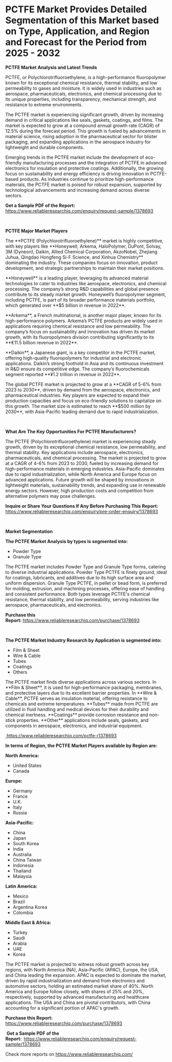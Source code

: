 <p><h1>PCTFE Market Provides Detailed Segmentation of this Market based on Type, Application, and Region and Forecast for the Period from 2025 - 2032</h1></p><p><strong>PCTFE Market Analysis and Latest Trends</strong></p>
<p><p>PCTFE, or Polychlorotrifluoroethylene, is a high-performance fluoropolymer known for its exceptional chemical resistance, thermal stability, and low permeability to gases and moisture. It is widely used in industries such as aerospace, pharmaceuticals, electronics, and chemical processing due to its unique properties, including transparency, mechanical strength, and resistance to extreme environments.</p><p>The PCTFE market is experiencing significant growth, driven by increasing demand in critical applications like seals, gaskets, coatings, and films. The market is expected to grow at a compound annual growth rate (CAGR) of 12.5% during the forecast period. This growth is fueled by advancements in material science, rising adoption in the pharmaceutical sector for blister packaging, and expanding applications in the aerospace industry for lightweight and durable components.</p><p>Emerging trends in the PCTFE market include the development of eco-friendly manufacturing processes and the integration of PCTFE in advanced electronics for insulation and protective coatings. Additionally, the growing focus on sustainability and energy efficiency is driving innovation in PCTFE-based products. As industries continue to prioritize high-performance materials, the PCTFE market is poised for robust expansion, supported by technological advancements and increasing demand across diverse sectors.</p></p>
<p><strong>Get a Sample PDF of the Report:&nbsp;</strong> <a href="https://www.reliableresearchiq.com/enquiry/request-sample/1378693?utm_campaign=123&utm_medium=2&utm_source=Github&utm_content=ia&utm_term=25012025&utm_id=pctfe">https://www.reliableresearchiq.com/enquiry/request-sample/1378693</a></p>
<p>&nbsp;</p>
<p><strong>PCTFE Major Market Players</strong></p>
<p><p>The **PCTFE (Polychlorotrifluoroethylene)** market is highly competitive, with key players like **Honeywell, Arkema, HaloPolymer, DuPont, Solvay, 3M (Dyneon), Daikin, Allied Chemical Corporation, AkzoNobel, Zhejiang Juhua, Qingdao Hongfeng Si-F Science, and Xinhua Chemistry** dominating the industry. These companies focus on innovation, product development, and strategic partnerships to maintain their market positions.</p><p>**Honeywell** is a leading player, leveraging its advanced material technologies to cater to industries like aerospace, electronics, and chemical processing. The company’s strong R&D capabilities and global presence contribute to its steady market growth. Honeywell’s fluoropolymer segment, including PCTFE, is part of its broader performance materials portfolio, which generated over **$5 billion in revenue in 2022**.</p><p>**Arkema**, a French multinational, is another major player, known for its high-performance polymers. Arkema’s PCTFE products are widely used in applications requiring chemical resistance and low permeability. The company’s focus on sustainability and innovation has driven its market growth, with its fluoropolymers division contributing significantly to its **€11.5 billion revenue in 2022**.</p><p>**Daikin**, a Japanese giant, is a key competitor in the PCTFE market, offering high-quality fluoropolymers for industrial and electronic applications. Daikin’s strong foothold in Asia and its continuous investment in R&D ensure its competitive edge. The company’s fluorochemicals segment reported **¥1.2 trillion in revenue in 2022**.</p><p>The global PCTFE market is projected to grow at a **CAGR of 5-6% from 2023 to 2030**, driven by demand from the aerospace, electronics, and pharmaceutical industries. Key players are expected to expand their production capacities and focus on eco-friendly solutions to capitalize on this growth. The market size is estimated to reach **$500 million by 2030**, with Asia-Pacific leading demand due to rapid industrialization.</p></p>
<p>&nbsp;</p>
<p><strong>What Are The Key Opportunities For PCTFE Manufacturers?</strong></p>
<p><p>The PCTFE (Polychlorotrifluoroethylene) market is experiencing steady growth, driven by its exceptional chemical resistance, low permeability, and thermal stability. Key applications include aerospace, electronics, pharmaceuticals, and chemical processing. The market is projected to grow at a CAGR of 4-6% from 2023 to 2030, fueled by increasing demand for high-performance materials in emerging industries. Asia-Pacific dominates due to rapid industrialization, while North America and Europe focus on advanced applications. Future growth will be shaped by innovations in lightweight materials, sustainability trends, and expanding use in renewable energy sectors. However, high production costs and competition from alternative polymers may pose challenges.</p></p>
<p><strong>Inquire or Share Your Questions If Any Before Purchasing This Report:</strong> <a href="https://www.reliableresearchiq.com/enquiry/pre-order-enquiry/1378693?utm_campaign=123&utm_medium=2&utm_source=Github&utm_content=ia&utm_term=25012025&utm_id=pctfe">https://www.reliableresearchiq.com/enquiry/pre-order-enquiry/1378693</a></p>
<p>&nbsp;</p>
<p><strong>Market Segmentation</strong></p>
<p><strong>The PCTFE Market Analysis by types is segmented into:</strong></p>
<p><ul><li>Powder Type</li><li>Granule Type</li></ul></p>
<p><p>The PCTFE market includes Powder Type and Granule Type forms, catering to diverse industrial applications. Powder Type PCTFE is finely ground, ideal for coatings, lubricants, and additives due to its high surface area and uniform dispersion. Granule Type PCTFE, in pellet or bead form, is preferred for molding, extrusion, and machining processes, offering ease of handling and consistent performance. Both types leverage PCTFE's chemical resistance, thermal stability, and low permeability, serving industries like aerospace, pharmaceuticals, and electronics.</p></p>
<p><strong>Purchase this Report:&nbsp;</strong><a href="https://www.reliableresearchiq.com/purchase/1378693?utm_campaign=123&utm_medium=2&utm_source=Github&utm_content=ia&utm_term=25012025&utm_id=pctfe">https://www.reliableresearchiq.com/purchase/1378693</a></p>
<p>&nbsp;</p>
<p><strong>The PCTFE Market Industry Research by Application is segmented into:</strong></p>
<p><ul><li>Film & Sheet</li><li>Wire & Cable</li><li>Tubes</li><li>Coatings</li><li>Others</li></ul></p>
<p><p>The PCTFE market finds diverse applications across various sectors. In **Film & Sheet**, it is used for high-performance packaging, membranes, and protective layers due to its excellent barrier properties. In **Wire & Cable**, PCTFE serves as insulation material, offering resistance to chemicals and extreme temperatures. **Tubes** made from PCTFE are utilized in fluid handling and medical devices for their durability and chemical inertness. **Coatings** provide corrosion resistance and non-stick properties. **Other** applications include seals, gaskets, and components in aerospace, electronics, and industrial equipment.</p></p>
<p><a href="https://www.reliableresearchiq.com/pctfe-r1378693?utm_campaign=123&utm_medium=2&utm_source=Github&utm_content=ia&utm_term=25012025&utm_id=pctfe">&nbsp;https://www.reliableresearchiq.com/pctfe-r1378693</a></p>
<p><strong>In terms of Region, the PCTFE Market Players available by Region are:</strong></p>
<p>
    <p> <strong> North America: </strong>
        <ul>
            <li>United States</li>
            <li>Canada</li>
        </ul>
        </p> 
    <p> <strong> Europe: </strong>
        <ul>
            <li>Germany</li>
            <li>France</li>
            <li>U.K.</li>
            <li>Italy</li>
            <li>Russia</li>
        </ul>
        </p> 
    <p> <strong> Asia-Pacific: </strong>
        <ul>
            <li>China</li>
            <li>Japan</li>
            <li>South Korea</li>
            <li>India</li>
            <li>Australia</li>
            <li>China Taiwan</li>
            <li>Indonesia</li>
            <li>Thailand</li>
            <li>Malaysia</li>
        </ul>
        </p> 
    <p> <strong> Latin America: </strong>
        <ul>
            <li>Mexico</li>
            <li>Brazil</li>
            <li>Argentina Korea</li>
            <li>Colombia</li>
        </ul>
        </p> 
    <p> <strong> Middle East & Africa: </strong>
        <ul>
            <li>Turkey</li>
            <li>Saudi</li>
            <li>Arabia</li>
            <li>UAE</li>
            <li>Korea</li>
        </ul>
    </p>
    </p>
<p><p>The PCTFE market is projected to witness robust growth across key regions, with North America (NA), Asia-Pacific (APAC), Europe, the USA, and China leading the expansion. APAC is expected to dominate the market, driven by rapid industrialization and demand from electronics and automotive sectors, holding an estimated market share of 40%. North America and Europe follow closely, with shares of 25% and 20%, respectively, supported by advanced manufacturing and healthcare applications. The USA and China are pivotal contributors, with China accounting for a significant portion of APAC's growth.</p></p>
<p><strong>Purchase this Report: </strong><a href="https://www.reliableresearchiq.com/purchase/1378693?utm_campaign=123&utm_medium=2&utm_source=Github&utm_content=ia&utm_term=25012025&utm_id=pctfe">https://www.reliableresearchiq.com/purchase/1378693</a></p>
<p>&nbsp;<strong>Get a Sample PDF of the Report:&nbsp;&nbsp;</strong><a href="https://www.reliableresearchiq.com/enquiry/request-sample/1378693?utm_campaign=123&utm_medium=2&utm_source=Github&utm_content=ia&utm_term=25012025&utm_id=pctfe">https://www.reliableresearchiq.com/enquiry/request-sample/1378693</a></p>
<p><strong></strong></p>
<p>Check more reports on <a href="https://www.reliableresearchiq.com/?utm_campaign=123&utm_medium=2&utm_source=Github&utm_content=ia&utm_term=25012025&utm_id=pctfe">https://www.reliableresearchiq.com/</a></p>